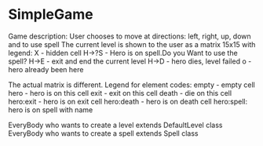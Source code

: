 # SimpleGame
Game description:
User chooses to move at directions: left, right, up, down and to use spell
The current level is shown to the user as a matrix 15x15
with legend:
X - hidden cell
H->?S - Hero is on spell.Do you Want to use the spell?
H->E - exit and end the current level
H->D - hero dies, level failed
o  - hero already been here

The actual matrix is different.
Legend for element codes:
empty - empty cell
hero - hero is on this cell
exit - exit on this cell
death - die on this cell
hero:exit - hero is on exit cell
hero:death - hero is on death cell
hero:spell:<spell name> hero is on spell with name <spell name>

EveryBody who wants to create a level extends DefaultLevel class
EveryBody who wants to create a spell extends Spell class
